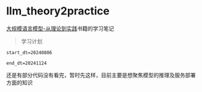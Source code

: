 # llm_theory2practice

[大规模语言模型-从理论到实践](https://book.douban.com/subject/36665417/)书籍的学习笔记

> 学习计划

`start_dt=20240806`  

`end_dt=20241124` 

还是有部分代码没有看完，暂时先这样，目前主要是想聚焦模型的推理及服务部署方面的知识